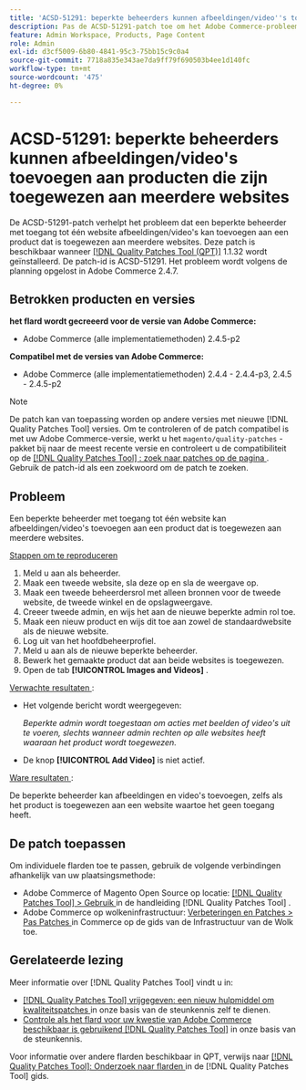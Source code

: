 ```yaml
---
title: 'ACSD-51291: beperkte beheerders kunnen afbeeldingen/video''s toevoegen aan producten die zijn toegewezen aan meerdere websites'
description: Pas de ACSD-51291-patch toe om het Adobe Commerce-probleem op te lossen, waarbij beperkte beheerders met toegang tot één website afbeeldingen/video's kunnen toevoegen aan een product dat is toegewezen aan meerdere websites.
feature: Admin Workspace, Products, Page Content
role: Admin
exl-id: d3cf5009-6b80-4841-95c3-75bb15c9c0a4
source-git-commit: 7718a835e343ae7da9ff79f690503b4ee1d140fc
workflow-type: tm+mt
source-wordcount: '475'
ht-degree: 0%

---
```


# ACSD-51291: beperkte beheerders kunnen afbeeldingen/video&#39;s toevoegen aan producten die zijn toegewezen aan meerdere websites

De ACSD-51291-patch verhelpt het probleem dat een beperkte beheerder met toegang tot één website afbeeldingen/video&#39;s kan toevoegen aan een product dat is toegewezen aan meerdere websites. Deze patch is beschikbaar wanneer [[!DNL Quality Patches Tool (QPT)]](/help/announcements/adobe-commerce-announcements/magento-quality-patches-released-new-tool-to-self-serve-quality-patches.md) 1.1.32 wordt geïnstalleerd. De patch-id is ACSD-51291. Het probleem wordt volgens de planning opgelost in Adobe Commerce 2.4.7.

## Betrokken producten en versies

**het flard wordt gecreeerd voor de versie van Adobe Commerce:**

* Adobe Commerce (alle implementatiemethoden) 2.4.5-p2

**Compatibel met de versies van Adobe Commerce:**

* Adobe Commerce (alle implementatiemethoden) 2.4.4 - 2.4.4-p3, 2.4.5 - 2.4.5-p2

>[!NOTE]
>
>De patch kan van toepassing worden op andere versies met nieuwe [!DNL Quality Patches Tool] versies. Om te controleren of de patch compatibel is met uw Adobe Commerce-versie, werkt u het `magento/quality-patches` -pakket bij naar de meest recente versie en controleert u de compatibiliteit op de [[!DNL Quality Patches Tool] : zoek naar patches op de pagina ](https://experienceleague.adobe.com/tools/commerce-quality-patches/index.html) . Gebruik de patch-id als een zoekwoord om de patch te zoeken.

## Probleem

Een beperkte beheerder met toegang tot één website kan afbeeldingen/video&#39;s toevoegen aan een product dat is toegewezen aan meerdere websites.

<u> Stappen om te reproduceren </u>

1. Meld u aan als beheerder.
1. Maak een tweede website, sla deze op en sla de weergave op.
1. Maak een tweede beheerdersrol met alleen bronnen voor de tweede website, de tweede winkel en de opslagweergave.
1. Creeer tweede admin, en wijs het aan de nieuwe beperkte admin rol toe.
1. Maak een nieuw product en wijs dit toe aan zowel de standaardwebsite als de nieuwe website.
1. Log uit van het hoofdbeheerprofiel.
1. Meld u aan als de nieuwe beperkte beheerder.
1. Bewerk het gemaakte product dat aan beide websites is toegewezen.
1. Open de tab **[!UICONTROL Images and Videos]** .

<u> Verwachte resultaten </u>:

* Het volgende bericht wordt weergegeven:

  *Beperkte admin wordt toegestaan om acties met beelden of video&#39;s uit te voeren, slechts wanneer admin rechten op alle websites heeft waaraan het product wordt toegewezen.*

* De knop **[!UICONTROL Add Video]** is niet actief.

<u> Ware resultaten </u>:

De beperkte beheerder kan afbeeldingen en video&#39;s toevoegen, zelfs als het product is toegewezen aan een website waartoe het geen toegang heeft.

## De patch toepassen

Om individuele flarden toe te passen, gebruik de volgende verbindingen afhankelijk van uw plaatsingsmethode:

* Adobe Commerce of Magento Open Source op locatie: [[!DNL Quality Patches Tool]  > Gebruik ](https://experienceleague.adobe.com/docs/commerce-operations/tools/quality-patches-tool/usage.html) in de handleiding [!DNL Quality Patches Tool] .
* Adobe Commerce op wolkeninfrastructuur: [ Verbeteringen en Patches > Pas Patches ](https://experienceleague.adobe.com/docs/commerce-cloud-service/user-guide/develop/upgrade/apply-patches.html) in Commerce op de gids van de Infrastructuur van de Wolk toe.

## Gerelateerde lezing

Meer informatie over [!DNL Quality Patches Tool] vindt u in:

* [[!DNL Quality Patches Tool]  vrijgegeven: een nieuw hulpmiddel om kwaliteitspatches ](/help/announcements/adobe-commerce-announcements/magento-quality-patches-released-new-tool-to-self-serve-quality-patches.md) in onze basis van de steunkennis zelf te dienen.
* [ Controle als het flard voor uw kwestie van Adobe Commerce beschikbaar is gebruikend  [!DNL Quality Patches Tool]](/help/support-tools/patches-available-in-qpt-tool/check-patch-for-magento-issue-with-magento-quality-patches.md) in onze basis van de steunkennis.

Voor informatie over andere flarden beschikbaar in QPT, verwijs naar [[!DNL Quality Patches Tool]: Onderzoek naar flarden ](https://experienceleague.adobe.com/tools/commerce-quality-patches/index.html) in de [!DNL Quality Patches Tool] gids.
